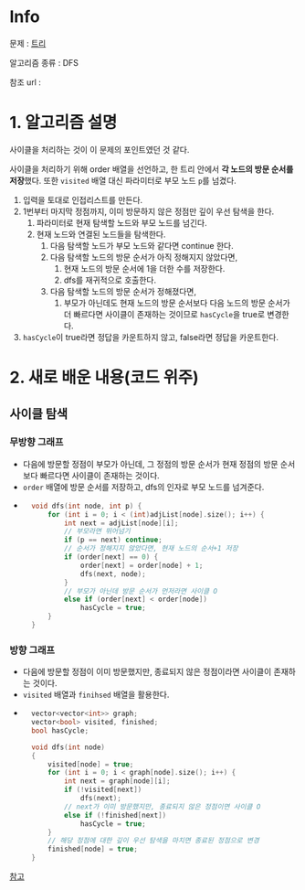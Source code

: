 # Info

문제 : [트리](https://www.acmicpc.net/problem/4803)

알고리즘 종류 : DFS

참조 url : 


# 1. 알고리즘 설명

사이클을 처리하는 것이 이 문제의 포인트였던 것 같다.

사이클을 처리하기 위해 order 배열을 선언하고, 한 트리 안에서 **각 노드의 방문 순서를 저장**했다.
또한 `visited` 배열 대신 파라미터로 부모 노드 `p`를 넘겼다.


1. 입력을 토대로 인접리스트를 만든다.
2. 1번부터 마지막 정점까지, 이미 방문하지 않은 정점만 깊이 우선 탐색을 한다.
	1. 파라미터로 현재 탐색할 노드와 부모 노드를 넘긴다.
	2. 현재 노드와 연결된 노드들을 탐색한다.
		1. 다음 탐색할 노드가 부모 노드와 같다면 continue 한다.
		2. 다음 탐색할 노드의 방문 순서가 아직 정해지지 않았다면,
			1. 현재 노드의 방문 순서에 1을 더한 수를 저장한다.
			2. dfs를 재귀적으로 호출한다.
		3. 다음 탐색할 노드의 방문 순서가 정해졌다면,
			1. 부모가 아닌데도 현재 노드의 방문 순서보다 다음 노드의 방문 순서가 더 빠르다면 사이클이 존재하는 것이므로 `hasCycle`을 true로 변경한다.
3. `hasCycle`이 true라면 정답을 카운트하지 않고, false라면 정답을 카운트한다.


# 2. 새로 배운 내용(코드 위주)

## 사이클 탐색

### 무방향 그래프

- 다음에 방문할 정점이 부모가 아닌데, 그 정점의 방문 순서가 현재 정점의 방문 순서보다 빠르다면 사이클이 존재하는 것이다.
- `order` 배열에 방문 순서를 저장하고, dfs의 인자로 부모 노드를 넘겨준다.
- ```cpp
	void dfs(int node, int p) {
		for (int i = 0; i < (int)adjList[node].size(); i++) {
			int next = adjList[node][i];
			// 부모라면 뛰어넘기
			if (p == next) continue;
			// 순서가 정해지지 않았다면, 현재 노드의 순서+1 저장
			if (order[next] == 0) {
				order[next] = order[node] + 1;
				dfs(next, node);
			}
			// 부모가 아닌데 방문 순서가 먼저라면 사이클 O
			else if (order[next] < order[node])
				hasCycle = true;
		}
	}
	```


### 방향 그래프

- 다음에 방문할 정점이 이미 방문했지만, 종료되지 않은 정점이라면 사이클이 존재하는 것이다.
- `visited` 배열과 `finihsed` 배열을 활용한다.
- ```cpp
	vector<vector<int>> graph;
	vector<bool> visited, finished;
	bool hasCycle;

	void dfs(int node)
	{
		visited[node] = true;
		for (int i = 0; i < graph[node].size(); i++) {
			int next = graph[node][i];
			if (!visited[next])
				dfs(next);
			// next가 이미 방문했지만, 종료되지 않은 정점이면 사이클 O
			else if (!finished[next])
				hasCycle = true;
		}
		// 해당 정점에 대한 깊이 우선 탐색을 마치면 종료된 정점으로 변경
		finished[node] = true;
	}
	```

[참고](https://m.blog.naver.com/PostView.nhn?blogId=jh20s&logNo=221248815321&proxyReferer=https:%2F%2Fwww.google.com%2F)
